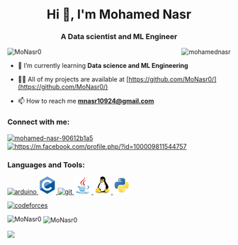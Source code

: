 
<h1 align="center">Hi 👋, I'm Mohamed Nasr</h1>
<h3 align="center">A Data scientist and ML Engineer</h3>
 <img src="https://i.giphy.com/media/f6hnhHkks8bk4jwjh3/giphy.webp" align=right alt="mohamednasr" />

<p align="left"> <img src="https://komarev.com/ghpvc/?username=farahseyam01&label=Profile%20views&color=0e75b6&style=flat" alt="MoNasr0" /> </p>


- 🌱 I’m currently learning **Data science and ML Engineering**

- 👨‍💻 All of my projects are available at [https://github.com/MoNasr0/](https://github.com/MoNasr0/)

- 📫 How to reach me **mnasr10924@gmail.com**

<h3 align="left">Connect with me:</h3>
<p align="left">
<a href="https://www.linkedin.com/in/mohamed-nasr-90612b1a5" target="blank"><img align="center" src="https://raw.githubusercontent.com/rahuldkjain/github-profile-readme-generator/master/src/images/icons/Social/linked-in-alt.svg" alt="mohamed-nasr-90612b1a5" height="30" width="40" /></a>
<a href="https://m.facebook.com/profile.php/?id=100009811544757" target="blank"><img align="center" src="https://raw.githubusercontent.com/rahuldkjain/github-profile-readme-generator/master/src/images/icons/Social/facebook.svg" alt="https://m.facebook.com/profile.php/?id=100009811544757" height="30" width="40" /></a>
</p>

<h3 align="left">Languages and Tools:</h3>
<p align="left"> 
 <a href="https://www.arduino.cc/" target="_blank" rel="noreferrer"> <img src="https://cdn.worldvectorlogo.com/logos/arduino-1.svg" alt="arduino" width="40" height="40"/> </a> 
 <a href="https://www.cprogramming.com/" target="_blank" rel="noreferrer"> <img src="https://raw.githubusercontent.com/devicons/devicon/master/icons/c/c-original.svg" alt="c" width="40" height="40"/> </a> <a href="https://git-scm.com/" target="_blank" rel="noreferrer"> <img src="https://www.vectorlogo.zone/logos/git-scm/git-scm-icon.svg" alt="git" width="40" height="40"/> </a> 
<a href="https://www.java.com" target="_blank" rel="noreferrer"> <img src="https://raw.githubusercontent.com/devicons/devicon/master/icons/java/java-original.svg" alt="java" width="40" height="40"/> </a> <a href="https://www.linux.org/" target="_blank" rel="noreferrer"> <img src="https://raw.githubusercontent.com/devicons/devicon/master/icons/linux/linux-original.svg" alt="linux" width="40" height="40"/> </a> <a href="https://www.python.org" target="_blank" rel="noreferrer"> <img src="https://raw.githubusercontent.com/devicons/devicon/master/icons/python/python-original.svg" alt="python" width="40" height="40"/> </a> </p>
<a href="https://codeforces.com/profile/Mohamed_Nasr24" target="_blank" rel="noreferrer"> <img src="https://www.google.com/imgres?imgurl=https%3A%2F%2Fstore-images.s-microsoft.com%2Fimage%2Fapps.48094.14504742535903781.aedbca21-113a-48f4-b001-4204e73b22fc.503f883f-8339-4dc5-8609-81713a59281f&tbnid=ZKm0180su96njM&vet=12ahUKEwiSqf2q37uBAxXPpCcCHWB9BQ4QMygDegQIARBS..i&imgrefurl=https%3A%2F%2Fapps.microsoft.com%2Fstore%2Fdetail%2F9P1TVVZQS266%3Fhl%3Den-us%26gl%3DUS&docid=wFVcnee2bH4WAM&w=300&h=300&q=codeforces&ved=2ahUKEwiSqf2q37uBAxXPpCcCHWB9BQ4QMygDegQIARBS" alt="codeforces" width="40" height="40"/> </a>

<p><img align="left" src="https://github-readme-stats.vercel.app/api/top-langs?username=MoNasr0&show_icons=true&locale=en&layout=compact" alt="MoNasr0" /></p>

<p>&nbsp;<img align="center" src="https://github-readme-stats.vercel.app/api?username=MoNasr0&show_icons=true&locale=en" alt="MoNasr0" /></p>

<p><img align="center" src="https://github-readme-streak-stats.herokuapp.com/?user=MoNasr0&"/></p>
